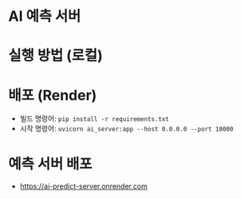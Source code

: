 # AI 예측 서버

# 실행 방법 (로컬)

# 배포 (Render)
- 빌드 명령어: `pip install -r requirements.txt`
- 시작 명령어: `uvicorn ai_server:app --host 0.0.0.0 --port 10000`

# 예측 서버 배포 
- https://ai-predict-server.onrender.com 
